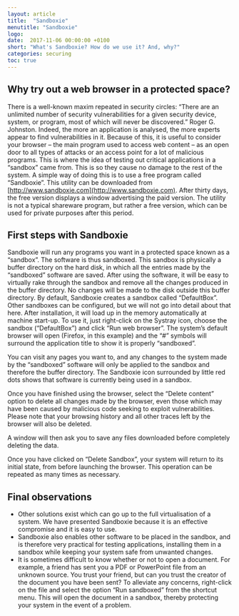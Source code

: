 ```yaml
---
layout: article
title:  "Sandboxie"
menutitle: "Sandboxie"
logo:
date:  2017-11-06 00:00:00 +0100
short: "What's Sandboxie? How do we use it? And, why?"
categories: securing
toc: true
---
```

## Why try out a web browser in a protected space?
There is a well-known maxim repeated in security circles: “There are an unlimited number of security vulnerabilities for a given security device, system, or program, most of which will never be discovered.” Roger G. Johnston. Indeed, the more an application is analysed, the more experts appear to find vulnerabilities in it. Because of this, it is useful to consider your browser – the main program used to access web content – as an open door to all types of attacks or an access point for a lot of malicious programs. This is where the idea of testing out critical applications in a “sandbox” came from. This is so they cause no damage to the rest of the system. A simple way of doing this is to use a free program called “Sandboxie”. This utility can be downloaded from [http://www.sandboxie.com](http://www.sandboxie.com). After thirty days, the free version displays a window advertising the paid version. The utility is not a typical shareware program, but rather a free version, which can be used for private purposes after this period.

## First steps with Sandboxie
Sandboxie will run any programs you want in a protected space known as a “sandbox”. The software is thus sandboxed. This sandbox is physically a buffer directory on the hard disk, in which all the entries made by the “sandboxed” software are saved. After using the software, it will be easy to virtually rake through the sandbox and remove all the changes produced in the buffer directory. No changes will be made to the disk outside this buffer directory. By default, Sandboxie creates a sandbox called “DefaultBox”. Other sandboxes can be configured, but we will not go into detail about that here. After installation, it will load up in the memory automatically at machine start-up. To use it, just right-click on the Systray icon, choose the sandbox (“DefaultBox”) and click “Run web browser”. The system’s default browser will open (Firefox, in this example) and the “#” symbols will surround the application title to show it is properly “sandboxed”.

You can visit any pages you want to, and any changes to the system made by the “sandboxed” software will only be applied to the sandbox and therefore the buffer directory. The Sandboxie icon surrounded by little red dots shows that software is currently being used in a sandbox.

Once you have finished using the browser, select the “Delete content” option to delete all changes made by the browser, even those which may have been caused by malicious code seeking to exploit vulnerabilities. Please note that your browsing history and all other traces left by the browser will also be deleted.

A window will then ask you to save any files downloaded before completely deleting the data.

Once you have clicked on “Delete Sandbox”, your system will return to its initial state, from before launching the browser. This operation can be repeated as many times as necessary.

## Final observations

* Other solutions exist which can go up to the full virtualisation of a system. We have presented Sandboxie because it is an effective compromise and it is easy to use.
* Sandboxie also enables other software to be placed in the sandbox, and is therefore very practical for testing applications, installing them in a sandbox while keeping your system safe from unwanted changes.
* It is sometimes difficult to know whether or not to open a document. For example, a friend has sent you a PDF or PowerPoint file from an unknown source. You trust your friend, but can you trust the creator of the document you have been sent? To alleviate any concerns, right-click on the file and select the option “Run sandboxed” from the shortcut menu. This will open the document in a sandbox, thereby protecting your system in the event of a problem.
